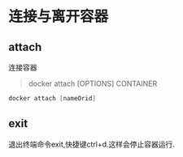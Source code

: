# 连接与离开容器

## attach

连接容器

> docker attach [OPTIONS] CONTAINER

```powershell
docker attach [nameOrid]
```

## exit

退出终端命令exit,快捷键ctrl+d.这样会停止容器运行.

